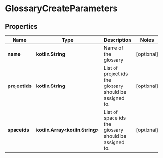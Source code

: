 
# GlossaryCreateParameters

## Properties
Name | Type | Description | Notes
------------ | ------------- | ------------- | -------------
**name** | **kotlin.String** | Name of the glossary |  [optional]
**projectIds** | **kotlin.String** | List of project ids the glossary should be assigned to. |  [optional]
**spaceIds** | **kotlin.Array&lt;kotlin.String&gt;** | List of space ids the glossary should be assigned to. |  [optional]



